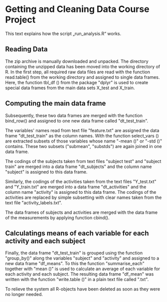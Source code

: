 <h1> Getting and Cleaning Data Course Project </h1>

This text explains how the script „run_analysis.R“ works.

<h2> Reading Data </h2>

The zip archive is manually downloaded and unpacked. The directory containing the unzipped data has been moved into the working directory of R. In the first step, all required raw data files are read with the function read.table() from the working directory and assigned to single data frames. Here, the function tbl_df () from the package "dplyr" is used to create special data frames from the main data sets X_test and X_train.


<h2> Computing the main data frame </h2>

Subsequently, these two data frames are merged with the function bind_row() and assigned to one new data frame called "dt_test_train".

The variables' names read from text file "feature.txt" are assigned the data frame "dt_test_train" as the column names. With the function select_vars () are extracted subsets of those variables whose name "-mean ()" or "-std ()" contains. These two subsets ("submean", "substds") are again joined in one data frame.

The codings of the subjects taken from text files "subject test" and "subject train" are merged into a data frame "dt_subjects" and the column name "subject" is assigned to this data frame.

Similarly, the codings of the activities taken from the text files "Y_test.txt" and "Y_train.txt" are merged into a data frame "dt_activities" and the column name "activity" is assigned to this data frame. The codings of the activities are replaced by simple subsetting with clear names taken from the text file "activity_labels.txt".

The data frames of subjects and activities are merged with the data frame of the measurements by applying function cbind().

<h2> Calculatings means of each variable for each activity and each subject </h2>
Finally, the data frame "dt_test_train" is grouped using the function "group_by()" along the variables "subject" and "activity" and assigned to a new data frame "df_means". To this the function "summarise_each" together with "mean ()" is used to calculate an average of each variable for each activity and each subject. The resulting data frame "df_mean" was written with the function "write.table ()" in a plain text file called ".txt".

To relieve the system all R-objects have been deleted as soon as they were no longer needed.


